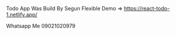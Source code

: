 Todo App Was Build By Segun Flexible
Demo => https://react-todo-1.netlify.app/

Whatsapp Me 09021020979


